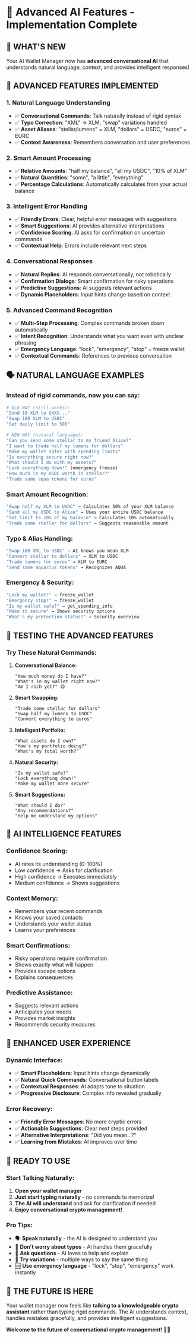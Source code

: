 # 🤖 Advanced AI Features - Implementation Complete

## 🚀 **WHAT'S NEW**

Your AI Wallet Manager now has **advanced conversational AI** that understands natural language, context, and provides intelligent responses!

## 🧠 **ADVANCED FEATURES IMPLEMENTED**

### **1. Natural Language Understanding**
- ✅ **Conversational Commands**: Talk naturally instead of rigid syntax
- ✅ **Typo Correction**: "XML" → XLM, "swap" variations handled
- ✅ **Asset Aliases**: "stellar/lumens" = XLM, "dollars" = USDC, "euros" = EURC
- ✅ **Context Awareness**: Remembers conversation and user preferences

### **2. Smart Amount Processing**
- ✅ **Relative Amounts**: "half my balance", "all my USDC", "10% of XLM"
- ✅ **Natural Quantities**: "some", "a little", "everything"
- ✅ **Percentage Calculations**: Automatically calculates from your actual balance

### **3. Intelligent Error Handling**
- ✅ **Friendly Errors**: Clear, helpful error messages with suggestions
- ✅ **Smart Suggestions**: AI provides alternative interpretations
- ✅ **Confidence Scoring**: AI asks for confirmation on uncertain commands
- ✅ **Contextual Help**: Errors include relevant next steps

### **4. Conversational Responses**
- ✅ **Natural Replies**: AI responds conversationally, not robotically
- ✅ **Confirmation Dialogs**: Smart confirmation for risky operations
- ✅ **Predictive Suggestions**: AI suggests relevant actions
- ✅ **Dynamic Placeholders**: Input hints change based on context

### **5. Advanced Command Recognition**
- ✅ **Multi-Step Processing**: Complex commands broken down automatically
- ✅ **Intent Recognition**: Understands what you want even with unclear phrasing
- ✅ **Emergency Language**: "lock", "emergency", "stop" = freeze wallet
- ✅ **Contextual Commands**: References to previous conversation

## 🗣️ **NATURAL LANGUAGE EXAMPLES**

### **Instead of rigid commands, now you can say:**

```bash
# OLD WAY (still works):
"Send 10 XLM to GXXX..."
"Swap 100 XLM to USDC"
"Set daily limit to 500"

# NEW WAY (natural language):
"Can you send some stellar to my friend Alice?"
"I want to trade half my lumens for dollars"
"Make my wallet safer with spending limits"
"Is everything secure right now?"
"What should I do with my assets?"
"Lock everything down!" (emergency freeze)
"How much is my USDC worth in stellar?"
"Trade some aqua tokens for euros"
```

### **Smart Amount Recognition:**
```bash
"Swap half my XLM to USDC" → Calculates 50% of your XLM balance
"Send all my USDC to Alice" → Uses your entire USDC balance
"Set limit to 10% of my balance" → Calculates 10% automatically
"Trade some stellar for dollars" → Suggests reasonable amount
```

### **Typo & Alias Handling:**
```bash
"Swap 100 XML to USDC" → AI knows you mean XLM
"Convert stellar to dollars" → XLM to USDC
"Trade lumens for euros" → XLM to EURC
"Send some aquarius tokens" → Recognizes AQUA
```

### **Emergency & Security:**
```bash
"Lock my wallet!" → freeze_wallet
"Emergency stop!" → freeze_wallet
"Is my wallet safe?" → get_spending_info
"Make it secure" → Shows security options
"What's my protection status?" → Security overview
```

## 🎯 **TESTING THE ADVANCED FEATURES**

### **Try These Natural Commands:**

1. **Conversational Balance:**
   ```
   "How much money do I have?"
   "What's in my wallet right now?"
   "Am I rich yet?" 😄
   ```

2. **Smart Swapping:**
   ```
   "Trade some stellar for dollars"
   "Swap half my lumens to USDC"
   "Convert everything to euros"
   ```

3. **Intelligent Portfolio:**
   ```
   "What assets do I own?"
   "How's my portfolio doing?"
   "What's my total worth?"
   ```

4. **Natural Security:**
   ```
   "Is my wallet safe?"
   "Lock everything down!"
   "Make my wallet more secure"
   ```

5. **Smart Suggestions:**
   ```
   "What should I do?"
   "Any recommendations?"
   "Help me understand my options"
   ```

## 🔮 **AI INTELLIGENCE FEATURES**

### **Confidence Scoring:**
- AI rates its understanding (0-100%)
- Low confidence → Asks for clarification
- High confidence → Executes immediately
- Medium confidence → Shows suggestions

### **Context Memory:**
- Remembers your recent commands
- Knows your saved contacts
- Understands your wallet status
- Learns your preferences

### **Smart Confirmations:**
- Risky operations require confirmation
- Shows exactly what will happen
- Provides escape options
- Explains consequences

### **Predictive Assistance:**
- Suggests relevant actions
- Anticipates your needs
- Provides market insights
- Recommends security measures

## 🎨 **ENHANCED USER EXPERIENCE**

### **Dynamic Interface:**
- ✅ **Smart Placeholders**: Input hints change dynamically
- ✅ **Natural Quick Commands**: Conversational button labels
- ✅ **Contextual Responses**: AI adapts tone to situation
- ✅ **Progressive Disclosure**: Complex info revealed gradually

### **Error Recovery:**
- ✅ **Friendly Error Messages**: No more cryptic errors
- ✅ **Actionable Suggestions**: Clear next steps provided
- ✅ **Alternative Interpretations**: "Did you mean...?"
- ✅ **Learning from Mistakes**: AI improves over time

## 🚀 **READY TO USE**

### **Start Talking Naturally:**

1. **Open your wallet manager**
2. **Just start typing naturally** - no commands to memorize!
3. **The AI will understand** and ask for clarification if needed
4. **Enjoy conversational crypto management!**

### **Pro Tips:**
- 🗣️ **Speak naturally** - the AI is designed to understand you
- 🤔 **Don't worry about typos** - AI handles them gracefully  
- 💬 **Ask questions** - AI loves to help and explain
- 🔄 **Try variations** - multiple ways to say the same thing
- 🆘 **Use emergency language** - "lock", "stop", "emergency" work instantly

## 🎉 **THE FUTURE IS HERE**

Your wallet manager now feels like **talking to a knowledgeable crypto assistant** rather than typing rigid commands. The AI understands context, handles mistakes gracefully, and provides intelligent suggestions.

**Welcome to the future of conversational crypto management!** 🚀✨
